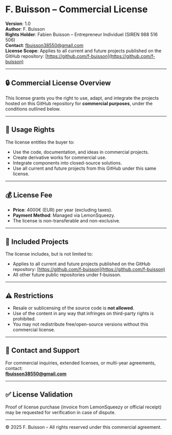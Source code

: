 
# F. Buisson – Commercial License

**Version**: 1.0  
**Author**: F. Buisson  
**Rights Holder**: Fabien Buisson – Entrepreneur Individuel (SIREN 988 516 506)  
**Contact**: fbuisson38550@gmail.com  
**License Scope**: Applies to all current and future projects published on the GitHub repository: [https://github.com/f-buisson](https://github.com/f-buisson)

---

## 🔒 Commercial License Overview

This license grants you the right to use, adapt, and integrate the projects hosted on this GitHub repository for **commercial purposes**, under the conditions outlined below.

---

## 💼 Usage Rights

The license entitles the buyer to:

- Use the code, documentation, and ideas in commercial projects.
- Create derivative works for commercial use.
- Integrate components into closed-source solutions.
- Use all current and future projects from this GitHub under this same license.

---

## 💰 License Fee

- **Price**: 4000€ (EUR) per year (excluding taxes).
- **Payment Method**: Managed via LemonSqueezy.
- The license is non-transferable and non-exclusive.

---

## 📄 Included Projects

The license includes, but is not limited to:
- Applies to all current and future projects published on the GitHub repository: [https://github.com/f-buisson](https://github.com/f-buisson)
- All other future public repositories under f-buisson.

---

## ⚠️ Restrictions

- Resale or sublicensing of the source code is **not allowed**.
- Use of the content in any way that infringes on third-party rights is prohibited.
- You may not redistribute free/open-source versions without this commercial license.

---

## 📧 Contact and Support

For commercial inquiries, extended licenses, or multi-year agreements, contact:  
**fbuisson38550@gmail.com**

---

## ✅ License Validation

Proof of license purchase (invoice from LemonSqueezy or official receipt) may be requested for verification in case of dispute.

---

© 2025 F. Buisson – All rights reserved under this commercial agreement.
